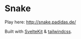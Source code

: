 # Snake

Play here: http://snake.padidas.de/

Built with [SvelteKit](https://kit.svelte.dev/) & [tailwindcss](https://tailwindcss.com/).

